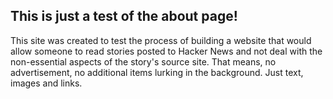 ## This is just a test of the about page!
This site was created to test the process of building a website that would allow someone
to read stories posted to Hacker News and not deal with the non-essential aspects of the
story's source site.  That means, no advertisement, no additional items lurking in the background.
Just text, images and links.